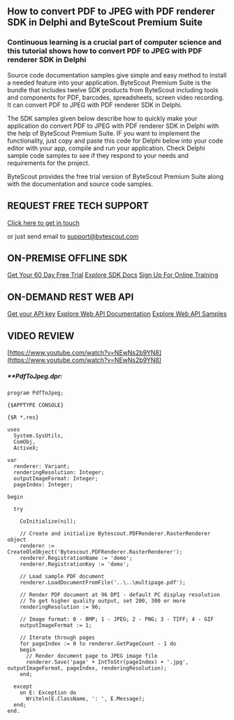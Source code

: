 ## How to convert PDF to JPEG with PDF renderer SDK in Delphi and ByteScout Premium Suite

### Continuous learning is a crucial part of computer science and this tutorial shows how to convert PDF to JPEG with PDF renderer SDK in Delphi

Source code documentation samples give simple and easy method to install a needed feature into your application. ByteScout Premium Suite is the bundle that includes twelve SDK products from ByteScout including tools and components for PDF, barcodes, spreadsheets, screen video recording. It can convert PDF to JPEG with PDF renderer SDK in Delphi.

The SDK samples given below describe how to quickly make your application do convert PDF to JPEG with PDF renderer SDK in Delphi with the help of ByteScout Premium Suite. IF you want to implement the functionality, just copy and paste this code for Delphi below into your code editor with your app, compile and run your application. Check Delphi sample code samples to see if they respond to your needs and requirements for the project.

ByteScout provides the free trial version of ByteScout Premium Suite along with the documentation and source code samples.

## REQUEST FREE TECH SUPPORT

[Click here to get in touch](https://bytescout.zendesk.com/hc/en-us/requests/new?subject=ByteScout%20Premium%20Suite%20Question)

or just send email to [support@bytescout.com](mailto:support@bytescout.com?subject=ByteScout%20Premium%20Suite%20Question) 

## ON-PREMISE OFFLINE SDK 

[Get Your 60 Day Free Trial](https://bytescout.com/download/web-installer?utm_source=github-readme)
[Explore SDK Docs](https://bytescout.com/documentation/index.html?utm_source=github-readme)
[Sign Up For Online Training](https://academy.bytescout.com/)


## ON-DEMAND REST WEB API

[Get your API key](https://pdf.co/documentation/api?utm_source=github-readme)
[Explore Web API Documentation](https://pdf.co/documentation/api?utm_source=github-readme)
[Explore Web API Samples](https://github.com/bytescout/ByteScout-SDK-SourceCode/tree/master/PDF.co%20Web%20API)

## VIDEO REVIEW

[https://www.youtube.com/watch?v=NEwNs2b9YN8](https://www.youtube.com/watch?v=NEwNs2b9YN8)




<!-- code block begin -->

##### ****PdfToJpeg.dpr:**
    
```
program PdfToJpeg;

{$APPTYPE CONSOLE}

{$R *.res}

uses
  System.SysUtils,
  ComObj,
  ActiveX;

var
  renderer: Variant;
  renderingResolution: Integer;
  outputImageFormat: Integer;
  pageIndex: Integer;

begin

  try

    CoInitialize(nil);

    // Create and initialize Bytescout.PDFRenderer.RasterRenderer object
    renderer := CreateOleObject('Bytescout.PDFRenderer.RasterRenderer');
    renderer.RegistrationName := 'demo';
    renderer.RegistrationKey := 'demo';

    // Load sample PDF document
    renderer.LoadDocumentFromFile('..\..\multipage.pdf');

    // Render PDF document at 96 DPI - default PC display resolution
    // To get higher quality output, set 200, 300 or more
    renderingResolution := 96;

    // Image format: 0 - BMP; 1 - JPEG; 2 - PNG; 3 - TIFF; 4 - GIF
    outputImageFormat := 1;

    // Iterate through pages
    for pageIndex := 0 to renderer.GetPageCount - 1 do
    begin
      // Render document page to JPEG image file
      renderer.Save('page' + IntToStr(pageIndex) + '.jpg', outputImageFormat, pageIndex, renderingResolution);
    end;

  except
    on E: Exception do
      Writeln(E.ClassName, ': ', E.Message);
  end;
end.

```

<!-- code block end -->